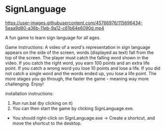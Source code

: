 # SignLanguage

https://user-images.githubusercontent.com/45766976/115696434-5eaa9d80-a36b-11eb-9a12-c61b64e6090d.mp4

A fun game to learn sign language for all ages.

Game Instructions:
A video of a word's representation in sign language appears on the side of the screen, words (displayed as text) fall from the top of the screen.
The player must catch the falling word shown in the video.
If you catch the right word, you earn 100 points and an extra life point.
If you catch a wrong word you lose 10 points and lose a life.
If you did not catch a single word and the words ended up, you lose a life point.
The more stages you go through, the faster the game - meaning way more challenging.
Enjoy!
 
installation instructions:
1. Run run.bat (by clicking on it)
2. You can then start the game by clicking SignLanguage.exe.
* You should right-click on SignLanguage.exe -> Create a shortcut, and move the shortcut to the desktop.
